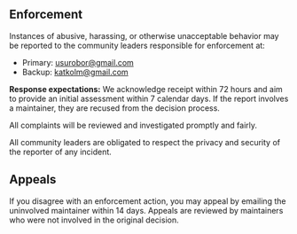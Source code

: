 ## Enforcement

Instances of abusive, harassing, or otherwise unacceptable behavior may be
reported to the community leaders responsible for enforcement at:

- Primary: usurobor@gmail.com
- Backup: katkolm@gmail.com

**Response expectations:** We acknowledge receipt within 72 hours and aim to
provide an initial assessment within 7 calendar days. If the report involves a
maintainer, they are recused from the decision process.

All complaints will be reviewed and investigated promptly and fairly.

All community leaders are obligated to respect the privacy and security of the
reporter of any incident.

## Appeals

If you disagree with an enforcement action, you may appeal by emailing the 
uninvolved maintainer within 14 days. Appeals are reviewed by maintainers who
were not involved in the original decision.